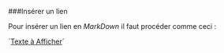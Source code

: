 ###Insérer un lien

Pour insérer un lien en *MarkDown* il faut procéder comme ceci :

´[Texte à Afficher](URL)´
